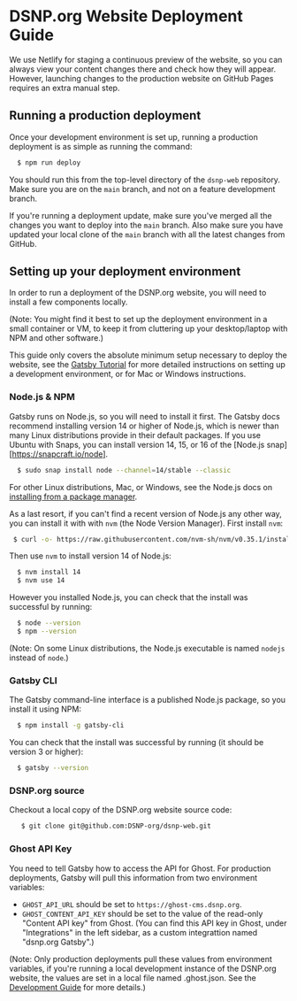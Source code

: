 # DSNP.org Website Deployment Guide

We use Netlify for staging a continuous preview of the website, so you can always view your content changes there and check how they will appear. However, launching changes to the production website on GitHub Pages requires an extra manual step.

## Running a production deployment

Once your development environment is set up, running a production deployment is as simple as running the command:

```sh
  $ npm run deploy
```

You should run this from the top-level directory of the `dsnp-web` repository. Make sure you are on the  `main` branch, and not on a feature development branch.

If you're running a deployment update, make sure you've merged all the changes you want to deploy into the `main` branch. Also make sure you have updated your local clone of the `main` branch with all the latest changes from GitHub.

## Setting up your deployment environment

In order to run a deployment of the DSNP.org website, you will need to install a few components locally.

(Note: You might find it best to set up the deployment environment in a small container or VM, to keep it from cluttering up your desktop/laptop with NPM and other software.)

This guide only covers the absolute minimum setup necessary to deploy the website, see the [Gatsby Tutorial](https://www.gatsbyjs.com/docs/tutorial/part-0/) for more detailed instructions on setting up a development environment, or for Mac or Windows instructions.

### Node.js & NPM

Gatsby runs on Node.js, so you will need to install it first. The Gatsby docs recommend installing version 14 or higher of Node.js, which is newer than many Linux distributions provide in their default packages. If you use Ubuntu with Snaps, you can install version 14, 15, or 16 of the [Node.js snap][https://snapcraft.io/node].

```sh
  $ sudo snap install node --channel=14/stable --classic
```

For other Linux distributions, Mac, or Windows, see the Node.js docs on [installing from a package manager](https://nodejs.org/en/download/package-manager/).

As a last resort, if you can't find a recent version of Node.js any other way, you can install it with with `nvm` (the Node Version Manager). First install `nvm`:

```sh
 $ curl -o- https://raw.githubusercontent.com/nvm-sh/nvm/v0.35.1/install.sh | bash
```

Then use `nvm` to install version 14 of Node.js:

```sh
  $ nvm install 14
  $ nvm use 14
```

However you installed Node.js, you can check that the install was successful by running:

```sh
  $ node --version
  $ npm --version
```

(Note: On some Linux distributions, the Node.js executable is named `nodejs` instead of `node`.)

### Gatsby CLI

The Gatsby command-line interface is a published Node.js package, so you install it using NPM:

```sh
  $ npm install -g gatsby-cli
```

You can check that the install was successful by running (it should be version 3 or higher):

```sh
  $ gatsby --version
```

### DSNP.org source

Checkout a local copy of the DSNP.org website source code:

```sh
   $ git clone git@github.com:DSNP-org/dsnp-web.git
```

### Ghost API Key

You need to tell Gatsby how to access the API for Ghost. For production deployments, Gatsby will pull this information from two environment variables: 

 * `GHOST_API_URL` should be set to `https://ghost-cms.dsnp.org`.
 * `GHOST_CONTENT_API_KEY` should be set to the value of the read-only "Content API key" from Ghost. (You can find this API key in Ghost, under "Integrations" in the left sidebar, as a custom integrattion named "dsnp.org Gatsby".)

(Note: Only production deployments pull these values from environment variables, if you're running a local development instance of the DSNP.org website, the values are set in a local file named .ghost.json. See the [Development Guide](dev_guide.md) for more details.)
